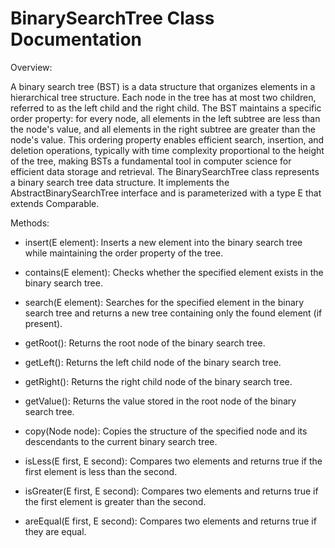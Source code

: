 # BinarySearchTree Class Documentation

Overview:

A binary search tree (BST) is a data structure that organizes elements in a hierarchical tree structure. Each node in the tree has at most two children, referred to as the left child and the right child. The BST maintains a specific order property: for every node, all elements in the left subtree are less than the node's value, and all elements in the right subtree are greater than the node's value. This ordering property enables efficient search, insertion, and deletion operations, typically with time complexity proportional to the height of the tree, making BSTs a fundamental tool in computer science for efficient data storage and retrieval. The BinarySearchTree class represents a binary search tree data structure. It implements the AbstractBinarySearchTree interface and is parameterized with a type E that extends Comparable<E>.

Methods:

* insert(E element): Inserts a new element into the binary search tree while maintaining the order property of the tree.

* contains(E element): Checks whether the specified element exists in the binary search tree.

* search(E element): Searches for the specified element in the binary search tree and returns a new tree containing only the found element (if present).

* getRoot(): Returns the root node of the binary search tree.

* getLeft(): Returns the left child node of the binary search tree.

* getRight(): Returns the right child node of the binary search tree.

* getValue(): Returns the value stored in the root node of the binary search tree.

* copy(Node<E> node): Copies the structure of the specified node and its descendants to the current binary search tree.

* isLess(E first, E second): Compares two elements and returns true if the first element is less than the second.

* isGreater(E first, E second): Compares two elements and returns true if the first element is greater than the second.

* areEqual(E first, E second): Compares two elements and returns true if they are equal.
